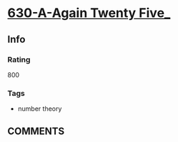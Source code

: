 # [630-A-Again Twenty Five_](https://codeforces.com/problemset/problem/630/A)

## Info

### Rating

800

### Tags

- number theory

## __COMMENTS__

> 
